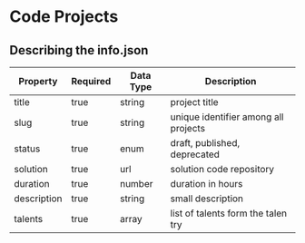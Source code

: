 # Code Projects

## Describing the info.json

| Property  | Required  | Data Type     | Description                           |
|-----------|-----------|---------------|---------------------------------------|
| title     | true      | string        | project title                         |
| slug      | true      | string        | unique identifier among all projects  |
| status    | true      | enum          | draft, published, deprecated          |
| solution  | true      | url           | solution code repository              |
| duration  | true      | number        | duration in hours                     |
| description  | true      | string        | small description                     |
| talents  | true      | array        | list of talents form the talen try                    |